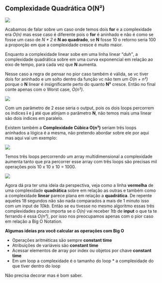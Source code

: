 ## Complexidade Quadrática O(N²)

  
![](https://cdn-images-1.medium.com/max/800/1*apgK-Xv-b2j5Jsrr6b-dDg.png)

Acabamos de falar sobre um caso onde temos dois **for** e a complexidade era _O(n)_ mas esse caso é diferente pois o **for** é aninhado e não é como se fosse um caso de _N * 2_ é **N ao quadrado**, se **N** fosse 10 o retorno seria 100 a proporção em que a complexidade cresce é muito maior.

Enquanto a complexidade linear sobe em uma linha linear “_duh”_, a complexidade quadrática sobre em uma curva exponencial em relação ao eixo de tempo, para cada vez que **N** aumenta.

Nesse caso a regra de pensar no pior caso também é válida, se vc tiver dois for aninhado e um solto dentro da função vc não tem um _O(n + n²)_ porque o **N** linear é insignificante perto do quanto **N²** cresce. Então no final conte apenas com o Worst case, _O(n²)_.

![](https://cdn-images-1.medium.com/max/800/1*03SaCByjxp6Bjromq5_vCA.png)

Com um parâmetro de 2 esse seria o output, pois os dois loops percorrem os índices **i** e **j** até que atinjam o parâmetro **N**, não temos mais uma linear são dois índices em paralelo.

Existem também a **Complexidade Cúbica O(n³)** seriam três loops aninhados a lógica é a mesma, não pretendo abordar sobre ele por aqui mas aqui vai um exemplo:

![](https://cdn-images-1.medium.com/max/800/1*y-paKyfviwnODwQZHuaSlA.png)

Temos três loops percorrendo um array multidimensional a complexidade aumenta tanto que pra percorrer esse array com três loops são precisas mil operações pois 10 x 10 x 10 = 1000.

![](https://cdn-images-1.medium.com/max/800/1*14SAgGBfb7QhSF9NNsQ4zg.png)

Agora dá pra ter uma ideia da perspectiva, veja como a linha **vermelha** de uma complexidade **quadrática** sobre em relação as outras e também como a complexidade **linear** parece plana em relação a **quadrática**. De repente aqueles 18 segundos não são nada comparados a mais de 1 minuto isso com um input de _10kb_. Então se eu tivesse no mesmo algoritmo essas três complexidades pouco importa se o _O(n)_ vai receber _1tb_ de **input** o que ta te ferrando é essa _O(n²)_, por isso nos preocupamos apenas com o pior caso em relação a Big O Notation.

**Algumas ideias pra você calcular as operações com Big O**

-   Operações aritméticas são sempre **constant time**
-   Atribuições de variáveis são **constant time**
-   Acessar elementos de array por index ou objetos por chave **constant time**
-   Em um loop a complexidade é o tamanho do loop * a complexidade do que tiver dentro do loop

Não precisa decorar mas é bom saber.